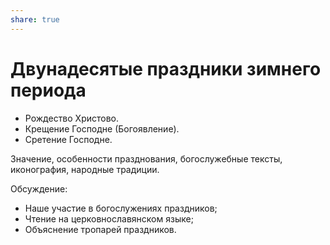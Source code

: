 ```yaml
---
share: true
---
```

# Двунадесятые праздники зимнего периода 

- Рождество Христово. 
- Крещение Господне (Богоявление). 
- Сретение Господне. 

Значение, особенности празднования, богослужебные тексты, иконография, народные традиции. 

Обсуждение: 
- Наше участие в богослужениях праздников;
- Чтение на церковнославянском языке;
- Объяснение тропарей праздников.